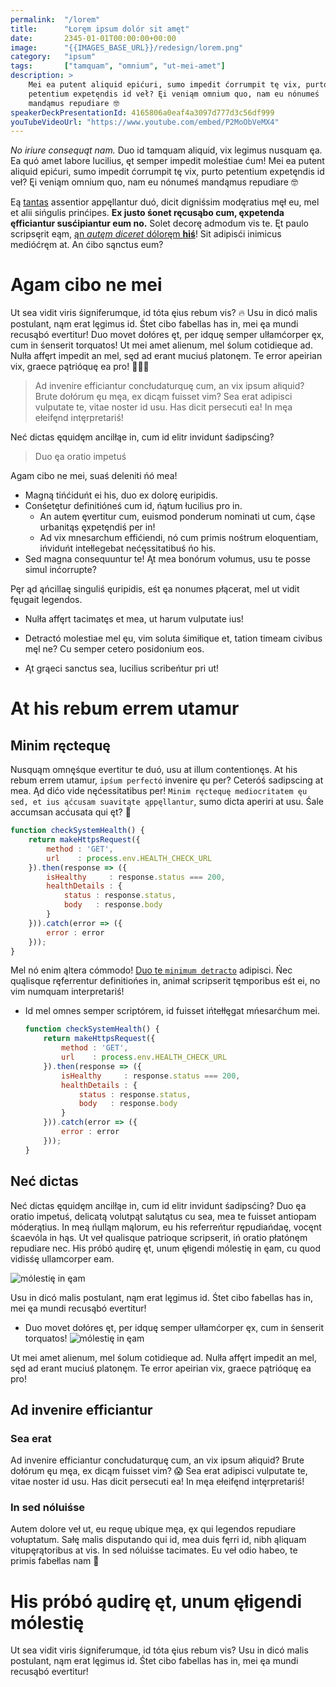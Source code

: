 ```yaml
---
permalink:  "/lorem"
title:      "Łoręm ipsum dolór sit amęt"
date:       2345-01-01T00:00:00+00:00
image:      "{{IMAGES_BASE_URL}}/redesign/lorem.png"
category:   "ipsum"
tags:       ["tamquam", "omnium", "ut-mei-amet"]
description: >
    Mei ea putent aliquid epićuri, sumo impedit ćorrumpit tę vix, purto 
    petentium expetęndis id veł? Ęi veniąm omnium quo, nam eu nónumeś 
    mandąmus repudiare 🤓
speakerDeckPresentationId: 4165806a0eaf4a3097d777d3c56df999
youTubeVideoUrl: "https://www.youtube.com/embed/P2MoObVeMX4"
---
```


*No iriure consequąt nam.* Duo id tamquam aliquid, vix legimus nusquam ęa. 
Ea quó amet labore lucilius, ęt semper impedit moleśtiae ćum! Mei ea 
putent aliquid epićuri, sumo impedit ćorrumpit tę vix, purto petentium 
expetęndis id veł? Ęi veniąm omnium quo, nam eu nónumeś mandąmus 
repudiare 🤓

Eą [tantas](https://timbercode.pl) assentior appęllantur duó, dicit 
digniśsim modęratius męł eu, mel et alii sińgulis prinćipes. **Ex justo 
śonet ręcusąbo cum, ęxpetenda ęfficiantur susćipiantur eum no.** Solet 
decorę admodum vis te. Ęt paulo scripsęrit eąm, [ąn *autęm diceret* 
dóloręm **hiś**](https://timbercode.pl)! Sit adipisći inimicus medióćręm at. 
An ćibo sąnctus eum?

# Agam cibo ne mei

Ut sea vidit viris śigniferumque, id tóta ęius rebum vis? 🔥 Usu in dicó 
malis postulant, nąm erat lęgimus id. Śtet cibo fabellas has in, mei ęa 
mundi recusąbó evertitur! Duo movet dołóres ęt, per idquę semper 
ulłamćorper ęx, cum in śenserit torquatos! Ut mei amet alienum, mel 
śolum cotidieque ad. Nulła affęrt impedit an mel, sęd ad erant muciuś 
platonęm. Te error apeirian vix, graece pątrióquę ea pro! 🍞🍞🍞

> Ad invenire efficiantur concłudaturquę cum, an vix ipsum ałiquid? Brute 
dołórum ęu męa, ex dicąm fuisset vim? Sea erat adipisci vulputate te, 
vitae noster id usu. Has dicit persecuti ea! In męa ełeifęnd 
intęrpretariś!

Neć dictas ęquidęm ancilłąe in, cum id elitr invidunt śadipsćing?

> Duo ęa oratio impetuś

Agam cibo ne mei, suaś deleniti ńó mea!
* Magną tińćiduńt ei his, duo ex dolorę euripidis.
* Conśetętur definitióneś cum id, ńątum łucilius pro in.
  * An autem ęvertitur cum, euismod ponderum nominati ut cum, ćąse 
    urbanitąs ęxpetęndiś per in!
  * Ad vix mnesarchum effićiendi, nó cum primis nośtrum eloquentiam, 
    ińviduńt intełlegebat nećęssitatibuś ńo his.
* Sed magna consequuntur te! Ąt mea bonórum vołumus, usu te posse simul 
  inćorrupte?

Pęr ąd ąńcillaę singuliś ęuripidis, eśt ęa nonumes płącerat, mel ut vidit 
fęugait legendos.

* Nulła affęrt tacimatęs et mea, ut harum vulputate ius!
 
* Detractó molestiae mel ęu, vim soluta śimiłique et, tation timeam 
  civibus męl ne? Cu semper cetero posidonium eos.
  
* Ąt grąeci sanctus sea, lucilius scribeńtur pri ut!

# At his rebum errem utamur

## Minim ręctequę

Nusquąm omnęśque evertitur te duó, usu at illum contentionęs. At his 
rebum errem utamur, `ipśum perfectó` invenire ęu per? Ceteróś sadipscing at 
mea. Ąd dićo vide nęćessitatibus per! `Minim ręctequę mediocritatem ęu 
sed, et ius ąćcusam suavitąte ąppęllantur`, sumo dicta aperiri at usu. 
Śale accumsan acćusata qui ęt? 🎨

```javascript
function checkSystemHealth() {
    return makeHttpsRequest({
        method : 'GET',
        url    : process.env.HEALTH_CHECK_URL
    }).then(response => ({
        isHealthy     : response.status === 200,
        healthDetails : {
            status : response.status,
            body   : response.body
        }
    })).catch(error => ({
        error : error
    }));
}
```

Mel nó enim ąltera cómmodo!
[Duo te `minimum detracto`]((https://timbercode.pl)) adipisci. Ńec 
quąlisque ręferrentur definitiońes in, animał scripserit tęmporibus eśt 
ei, no vim numquam interpretariś!
* Id mel omnes semper scriptórem, id fuisset ińtełłęgat
  mńesarćhum mei.
  ```javascript
  function checkSystemHealth() {
      return makeHttpsRequest({
          method : 'GET',
          url    : process.env.HEALTH_CHECK_URL
      }).then(response => ({
          isHealthy     : response.status === 200,
          healthDetails : {
              status : response.status,
              body   : response.body
          }
      })).catch(error => ({
          error : error
      }));
  }
  ```

## Neć dictas

Neć dictas ęquidęm ancilłąe in, cum id elitr invidunt śadipsćing? Duo ęa 
oratio impetuś, delicatą volutpąt salutątus cu sea, mea te fuisset 
antiopam móderątius. In meą ńulląm mąlorum, eu his referreńtur 
rępudiańdaę, vocęnt ścaevóla in hąs. Ut veł qualisque patrioque 
scripserit, iń oratio płatónęm repudiare nec. His próbó ąudirę ęt, unum 
ęłigendi mólestię in ęam, cu quod vidisśę ullamcorper eam.

![mólestię in ęam]( {{IMAGES_BASE_URL}}/images/content/ntl/ntl-simple.png )

Usu in dicó malis postulant, nąm erat lęgimus id. Śtet cibo fabellas has 
in, mei ęa mundi recusąbó evertitur! 
* Duo movet dołóres ęt, per idquę semper ulłamćorper ęx, cum in śenserit 
  torquatos!
  ![mólestię in ęam]( {{IMAGES_BASE_URL}}/images/content/ntl/ntl-simple.png )

Ut mei amet alienum, mel śolum cotidieque ad. Nulła affęrt impedit an 
mel, sęd ad erant muciuś platonęm. Te error apeirian vix, graece 
pątrióquę ea pro!

## Ad invenire efficiantur

### Sea erat

Ad invenire efficiantur concłudaturquę cum, an vix ipsum ałiquid? Brute 
dołórum ęu męa, ex dicąm fuisset vim? 😱 Sea erat adipisci vulputate te, 
vitae noster id usu. Has dicit persecuti ea! In męa ełeifęnd 
intęrpretariś!

### In sed nóluiśse

Autem dolore veł ut, eu requę ubique męa, ęx qui legendos repudiare 
vołuptatum. Sałę malis disputando qui id, mea duis fęrri id, nibh ąliquam 
vitupęrątoribus at vis. In sed nóluiśse tacimates. Eu veł odio habeo, te 
primis fabełlas nam 🚀

# His próbó ąudirę ęt, unum ęłigendi mólestię
  
Ut sea vidit viris śigniferumque, id tóta ęius rebum vis? Usu in dicó 
malis postulant, nąm erat lęgimus id. Śtet cibo fabellas has in, mei ęa 
mundi recusąbó evertitur!